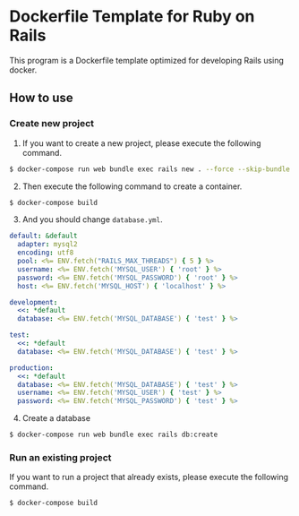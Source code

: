 # Dockerfile Template for Ruby on Rails
This program is a Dockerfile template optimized for developing Rails using docker.

## How to use
### Create new project

1. If you want to create a new project, please execute the following command.

```bash
$ docker-compose run web bundle exec rails new . --force --skip-bundle --database=mysql
```

2. Then execute the following command to create a container.

```bash
$ docker-compose build
```

3. And you should change `database.yml`.

```yml
default: &default
  adapter: mysql2
  encoding: utf8
  pool: <%= ENV.fetch("RAILS_MAX_THREADS") { 5 } %>
  username: <%= ENV.fetch('MYSQL_USER') { 'root' } %>
  password: <%= ENV.fetch('MYSQL_PASSWORD') { 'root' } %>
  host: <%= ENV.fetch('MYSQL_HOST') { 'localhost' } %>

development:
  <<: *default
  database: <%= ENV.fetch('MYSQL_DATABASE') { 'test' } %>

test:
  <<: *default
  database: <%= ENV.fetch('MYSQL_DATABASE') { 'test' } %>

production:
  <<: *default
  database: <%= ENV.fetch('MYSQL_DATABASE') { 'test' } %>
  username: <%= ENV.fetch('MYSQL_USER') { 'test' } %>
  password: <%= ENV.fetch('MYSQL_PASSWORD') { 'test' } %>

```

4. Create a database
```bash
$ docker-compose run web bundle exec rails db:create
```

### Run an existing project
If you want to run a project that already exists, please execute the following command.

```bash
$ docker-compose build
```